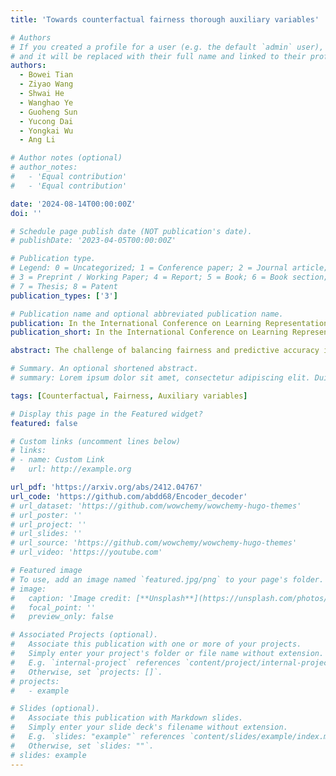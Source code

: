 ```yaml
---
title: 'Towards counterfactual fairness thorough auxiliary variables'

# Authors
# If you created a profile for a user (e.g. the default `admin` user), write the username (folder name) here
# and it will be replaced with their full name and linked to their profile.
authors:
  - Bowei Tian
  - Ziyao Wang
  - Shwai He
  - Wanghao Ye
  - Guoheng Sun
  - Yucong Dai
  - Yongkai Wu
  - Ang Li

# Author notes (optional)
# author_notes:
#   - 'Equal contribution'
#   - 'Equal contribution'

date: '2024-08-14T00:00:00Z'
doi: ''

# Schedule page publish date (NOT publication's date).
# publishDate: '2023-04-05T00:00:00Z'

# Publication type.
# Legend: 0 = Uncategorized; 1 = Conference paper; 2 = Journal article;
# 3 = Preprint / Working Paper; 4 = Report; 5 = Book; 6 = Book section;
# 7 = Thesis; 8 = Patent
publication_types: ['3']

# Publication name and optional abbreviated publication name.
publication: In the International Conference on Learning Representations (ICLR)
publication_short: In the International Conference on Learning Representations (ICLR)

abstract: The challenge of balancing fairness and predictive accuracy in machine learning models, especially when sensitive attributes such as race, gender, or age are considered, has motivated substantial research in recent years. Counterfactual fairness ensures that predictions remain consistent across counterfactual variations of sensitive attributes, which is a crucial concept in addressing societal biases.  However, existing counterfactual fairness approaches usually overlook intrinsic information about sensitive features, limiting their ability to achieve fairness while simultaneously maintaining performance. To tackle this challenge, we introduce EXOgenous Causal reasoning (EXOC), a novel causal reasoning framework motivated by exogenous variables. It leverages auxiliary variables to uncover intrinsic properties that give rise to sensitive attributes. Our framework explicitly defines an auxiliary node and a control node that contribute to counterfactual fairness and control the information flow within the model. Our evaluation, conducted on synthetic and real-world datasets, validates EXOC's superiority, showing that it outperforms state-of-the-art approaches in achieving counterfactual fairness without sacrificing accuracy.

# Summary. An optional shortened abstract.
# summary: Lorem ipsum dolor sit amet, consectetur adipiscing elit. Duis posuere tellus ac convallis placerat. Proin tincidunt magna sed ex sollicitudin condimentum.

tags: [Counterfactual, Fairness, Auxiliary variables]

# Display this page in the Featured widget?
featured: false

# Custom links (uncomment lines below)
# links:
# - name: Custom Link
#   url: http://example.org

url_pdf: 'https://arxiv.org/abs/2412.04767'
url_code: 'https://github.com/abdd68/Encoder_decoder'
# url_dataset: 'https://github.com/wowchemy/wowchemy-hugo-themes'
# url_poster: ''
# url_project: ''
# url_slides: ''
# url_source: 'https://github.com/wowchemy/wowchemy-hugo-themes'
# url_video: 'https://youtube.com'

# Featured image
# To use, add an image named `featured.jpg/png` to your page's folder.
# image:
#   caption: 'Image credit: [**Unsplash**](https://unsplash.com/photos/pLCdAaMFLTE)'
#   focal_point: ''
#   preview_only: false

# Associated Projects (optional).
#   Associate this publication with one or more of your projects.
#   Simply enter your project's folder or file name without extension.
#   E.g. `internal-project` references `content/project/internal-project/index.md`.
#   Otherwise, set `projects: []`.
# projects:
#   - example

# Slides (optional).
#   Associate this publication with Markdown slides.
#   Simply enter your slide deck's filename without extension.
#   E.g. `slides: "example"` references `content/slides/example/index.md`.
#   Otherwise, set `slides: ""`.
# slides: example
---
```


<!-- {{% callout note %}}
Click the _Cite_ button above to demo the feature to enable visitors to import publication metadata into their reference management software.
{{% /callout %}}

{{% callout note %}}
Create your slides in Markdown - click the _Slides_ button to check out the example.
{{% /callout %}} -->

<!-- Supplementary notes can be added here, including [code, math, and images](https://wowchemy.com/docs/writing-markdown-latex/). -->
